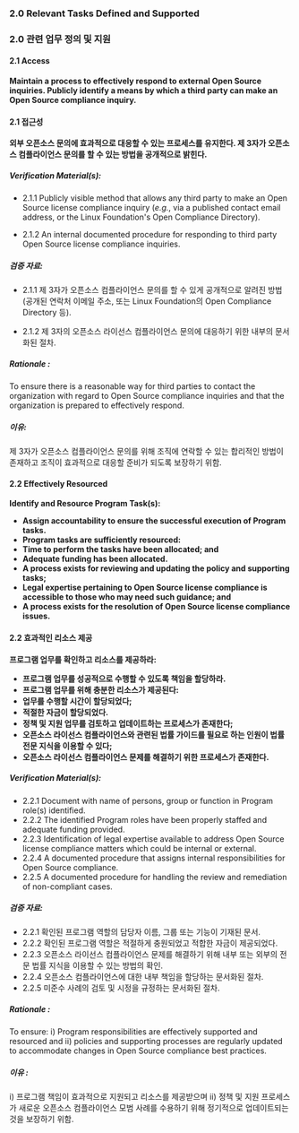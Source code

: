 ### 2.0 Relevant Tasks Defined and Supported

### 2.0 관련 업무 정의 및 지원


#### 2.1 Access

**Maintain a process to effectively respond to external Open Source inquiries. Publicly identify a means by which a third party can make an Open Source compliance inquiry.**

#### 2.1 접근성

**외부 오픈소스 문의에 효과적으로 대응할 수 있는 프로세스를 유지한다. 제 3자가 오픈소스 컴플라이언스 문의를 할 수 있는 방법을 공개적으로 밝힌다.**

##### Verification Material(s):

- 2.1.1 Publicly visible method that allows any third party to make an Open Source license compliance inquiry (_e.g._, via a published contact email address, or the Linux Foundation&#39;s Open Compliance Directory).

- 2.1.2 An internal documented procedure for responding to third party Open Source license compliance inquiries.


##### 검증 자료:

- 2.1.1 제 3자가 오픈소스 컴플라이언스 문의를 할 수 있게 공개적으로 알려진 방법 (공개된 연락처 이메일 주소, 또는 Linux Foundation의 Open Compliance Directory 등).

- 2.1.2 제 3자의 오픈소스 라이선스 컴플라이언스 문의에 대응하기 위한 내부의 문서화된 절차.

##### Rationale :
To ensure there is a reasonable way for third parties to contact the organization with regard to Open Source compliance inquiries and that the organization is prepared to effectively respond.

##### 이유:
제 3자가 오픈소스 컴플라이언스 문의를 위해 조직에 연락할 수 있는 합리적인 방법이 존재하고 조직이 효과적으로 대응할 준비가 되도록 보장하기 위함.

#### 2.2 Effectively Resourced

**Identify and Resource Program Task(s):**

- **Assign accountability to ensure the successful execution of Program tasks.**
- **Program tasks are sufficiently resourced:**
 - **Time to perform the tasks have been allocated; and**
 - **Adequate funding has been allocated.**
- **A process exists for reviewing and updating the policy and supporting tasks;**
- **Legal expertise pertaining to Open Source license compliance is accessible to those who may need such guidance; and**
- **A process exists for the resolution of Open Source license compliance issues.**


#### 2.2 효과적인 리소스 제공

**프로그램 업무를 확인하고 리소스를 제공하라:**

- **프로그램 업무를 성공적으로 수행할 수 있도록 책임을 할당하라.**
- **프로그램 업무를 위해 충분한 리소스가 제공된다:**
 - **업무를 수행할 시간이 할당되었다;**
 - **적절한 자금이 할당되었다.**
- **정책 및 지원 업무를 검토하고 업데이트하는 프로세스가 존재한다;**
- **오픈소스 라이선스 컴플라이언스와 관련된 법률 가이드를 필요로 하는 인원이 법률 전문 지식을 이용할 수 있다;**
- **오픈소스 라이선스 컴플라이언스 문제를 해결하기 위한 프로세스가 존재한다.**

##### Verification Material(s):

- 2.2.1 Document with name of persons, group or function in Program role(s) identified.
- 2.2.2 The identified Program roles have been properly staffed and adequate funding provided.
- 2.2.3 Identification of legal expertise available to address Open Source license compliance matters which could be internal or external.
- 2.2.4 A documented procedure that assigns internal responsibilities for Open Source compliance.
- 2.2.5 A documented procedure for handling the review and remediation of non-compliant cases.

##### 검증 자료:

- 2.2.1 확인된 프로그램 역할의 담당자 이름, 그룹 또는 기능이 기재된 문서.
- 2.2.2 확인된 프로그램 역할은 적절하게 충원되었고 적합한 자금이 제공되었다.
- 2.2.3 오픈소스 라이선스 컴플라이언스 문제를 해결하기 위해 내부 또는 외부의 전문 법률 지식을 이용할 수 있는 방법의 확인.
- 2.2.4 오픈소스 컴플라이언스에 대한 내부 책임을 할당하는 문서화된 절차.
- 2.2.5 미준수 사례의 검토 및 시정을 규정하는 문서화된 절차.

##### Rationale :

To ensure: i) Program responsibilities are effectively supported and resourced and ii) policies and supporting processes are regularly updated to accommodate changes in Open Source compliance best practices.

##### 이유 :

i) 프로그램 책임이 효과적으로 지원되고 리소스를 제공받으며 ii) 정책 및 지원 프로세스가 새로운 오픈소스 컴플라이언스 모범 사례를 수용하기 위해 정기적으로 업데이트되는 것을 보장하기 위함.
